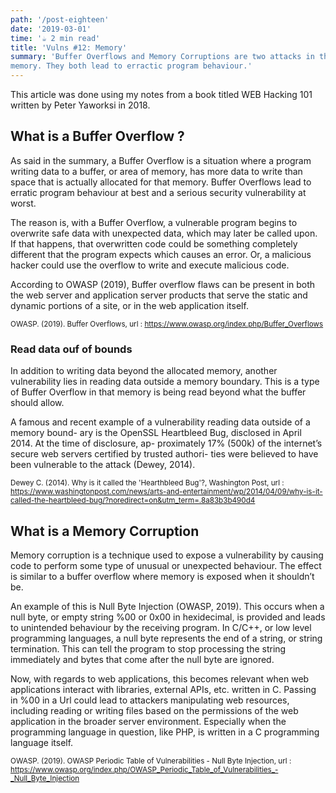 ```yaml
---
path: '/post-eighteen'
date: '2019-03-01'
time: '☕️ 2 min read'
title: 'Vulns #12: Memory'
summary: 'Buffer Overflows and Memory Corruptions are two attacks in the area of
memory. They both lead to erractic program behaviour.'
---
```


This article was done using my notes from a book titled WEB Hacking 101 written by Peter Yaworksi in 2018.

## What is a Buffer Overflow ?

As said in the summary, a Buffer Overflow is a situation where a program writing data to a buffer, or area of
memory, has more data to write than space that is actually allocated for that memory. Buffer Overflows lead to erratic program behaviour at best and a serious security
vulnerability at worst.

The reason is, with a Buffer Overflow, a vulnerable program
begins to overwrite safe data with unexpected data, which may later be called upon.
If that happens, that overwritten code could be something completely different that the
program expects which causes an error. Or, a malicious hacker could use the overflow
to write and execute malicious code.

According to OWASP (2019), Buffer overflow flaws can be present in both the web server and application server products that serve the static and dynamic portions of a site, or in the web application itself.

<sub>OWASP. (2019). Buffer Overflows, url : https://www.owasp.org/index.php/Buffer_Overflows</sub>

### Read data ouf of bounds

In addition to writing data beyond the allocated memory, another vulnerability lies in
reading data outside a memory boundary. This is a type of Buffer Overflow in that
memory is being read beyond what the buffer should allow.

A famous and recent example of a vulnerability reading data outside of a memory bound-
ary is the OpenSSL Heartbleed Bug, disclosed in April 2014. At the time of disclosure, ap-
proximately 17% (500k) of the internet’s secure web servers certified by trusted authori-
ties were believed to have been vulnerable to the attack (Dewey, 2014).

<sub>Dewey C. (2014). Why is it called the 'Hearthbleed Bug'?, Washington Post, url : https://www.washingtonpost.com/news/arts-and-entertainment/wp/2014/04/09/why-is-it-called-the-heartbleed-bug/?noredirect=on&utm_term=.8a83b3b490d4</sub>

## What is a Memory Corruption

Memory corruption is a technique used to expose a vulnerability by causing code to
perform some type of unusual or unexpected behaviour. The effect is similar to a buffer
overflow where memory is exposed when it shouldn’t be.

An example of this is Null Byte Injection (OWASP, 2019). This occurs when a null byte, or empty string
%00 or 0x00 in hexidecimal, is provided and leads to unintended behaviour by the
receiving program. In C/C++, or low level programming languages, a null byte represents
the end of a string, or string termination. This can tell the program to stop processing
the string immediately and bytes that come after the null byte are ignored.

Now, with regards to web applications, this becomes relevant when web applications
interact with libraries, external APIs, etc. written in C. Passing in %00 in a Url could lead
to attackers manipulating web resources, including reading or writing files based on the
permissions of the web application in the broader server environment. Especially when
the programming language in question, like PHP, is written in a C programming language
itself.

<sub>OWASP. (2019). OWASP Periodic Table of Vulnerabilities - Null Byte Injection, url : https://www.owasp.org/index.php/OWASP_Periodic_Table_of_Vulnerabilities_-_Null_Byte_Injection</sub>
